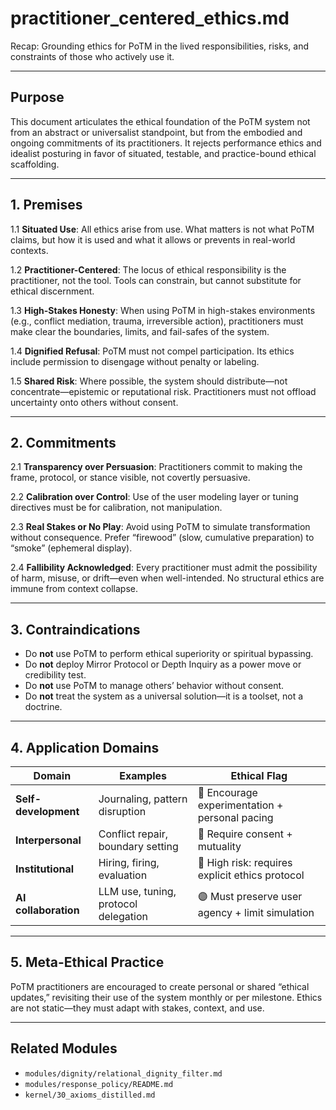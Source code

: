 # practitioner_centered_ethics.md  
Recap: Grounding ethics for PoTM in the lived responsibilities, risks, and constraints of those who actively use it.

---

## Purpose

This document articulates the ethical foundation of the PoTM system not from an abstract or universalist standpoint, but from the embodied and ongoing commitments of its practitioners. It rejects performance ethics and idealist posturing in favor of situated, testable, and practice-bound ethical scaffolding.

---

## 1. Premises

1.1 **Situated Use**: All ethics arise from use. What matters is not what PoTM claims, but how it is used and what it allows or prevents in real-world contexts.

1.2 **Practitioner-Centered**: The locus of ethical responsibility is the practitioner, not the tool. Tools can constrain, but cannot substitute for ethical discernment.

1.3 **High-Stakes Honesty**: When using PoTM in high-stakes environments (e.g., conflict mediation, trauma, irreversible action), practitioners must make clear the boundaries, limits, and fail-safes of the system.

1.4 **Dignified Refusal**: PoTM must not compel participation. Its ethics include permission to disengage without penalty or labeling.

1.5 **Shared Risk**: Where possible, the system should distribute—not concentrate—epistemic or reputational risk. Practitioners must not offload uncertainty onto others without consent.

---

## 2. Commitments

2.1 **Transparency over Persuasion**: Practitioners commit to making the frame, protocol, or stance visible, not covertly persuasive.

2.2 **Calibration over Control**: Use of the user modeling layer or tuning directives must be for calibration, not manipulation.

2.3 **Real Stakes or No Play**: Avoid using PoTM to simulate transformation without consequence. Prefer “firewood” (slow, cumulative preparation) to “smoke” (ephemeral display).

2.4 **Fallibility Acknowledged**: Every practitioner must admit the possibility of harm, misuse, or drift—even when well-intended. No structural ethics are immune from context collapse.

---

## 3. Contraindications

- Do **not** use PoTM to perform ethical superiority or spiritual bypassing.
- Do **not** deploy Mirror Protocol or Depth Inquiry as a power move or credibility test.
- Do **not** use PoTM to manage others’ behavior without consent.
- Do **not** treat the system as a universal solution—it is a toolset, not a doctrine.

---

## 4. Application Domains

| Domain                 | Examples                                | Ethical Flag                                      |
|------------------------|-----------------------------------------|--------------------------------------------------|
| **Self-development**   | Journaling, pattern disruption          | 🔶 Encourage experimentation + personal pacing   |
| **Interpersonal**      | Conflict repair, boundary setting       | 🔷 Require consent + mutuality                   |
| **Institutional**      | Hiring, firing, evaluation              | 🔴 High risk: requires explicit ethics protocol  |
| **AI collaboration**   | LLM use, tuning, protocol delegation    | 🟣 Must preserve user agency + limit simulation  |

---

## 5. Meta-Ethical Practice

PoTM practitioners are encouraged to create personal or shared “ethical updates,” revisiting their use of the system monthly or per milestone. Ethics are not static—they must adapt with stakes, context, and use.

---

## Related Modules

- `modules/dignity/relational_dignity_filter.md`
- `modules/response_policy/README.md`
- `kernel/30_axioms_distilled.md`

